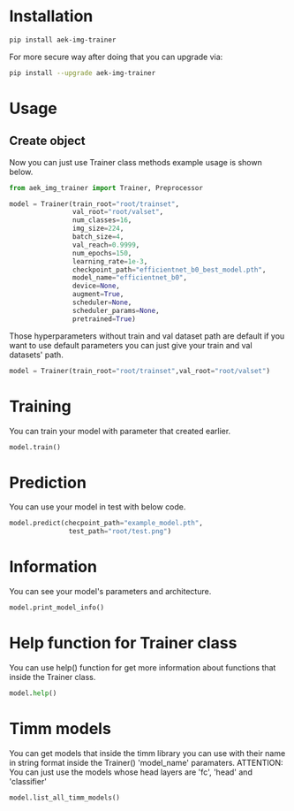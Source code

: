 # Installation


```bash
pip install aek-img-trainer
```
For more secure way after doing that you can upgrade via:
```bash
pip install --upgrade aek-img-trainer
```
# Usage


## Create object


Now you can just use Trainer class methods example usage is shown below.
```python
from aek_img_trainer import Trainer, Preprocessor

model = Trainer(train_root="root/trainset",
                val_root="root/valset",
                num_classes=16,
                img_size=224,
                batch_size=4,
                val_reach=0.9999,
                num_epochs=150,
                learning_rate=1e-3,
                checkpoint_path="efficientnet_b0_best_model.pth",
                model_name="efficientnet_b0",
                device=None,
                augment=True,
                scheduler=None,
                scheduler_params=None,
                pretrained=True)
```

Those hyperparameters without train and val dataset path are default if you want to use default parameters you can just give your train and val datasets' path.
```python
model = Trainer(train_root="root/trainset",val_root="root/valset")
```

# Training


You can train your model with parameter that created earlier.
```python
model.train()
```

# Prediction


You can use your model in test with below code.
```python
model.predict(checpoint_path="example_model.pth",
               test_path="root/test.png")
```


# Information


You can see your model's parameters and architecture.
```python
model.print_model_info()
```

# Help function for Trainer class


You can use help() function for get more information about functions that inside the Trainer class.
```python
model.help()
```


# Timm models


You can get models that inside the timm library you can use with their name in string format inside the Trainer() 'model_name' paramaters.
ATTENTION: You can just use the models whose head layers are 'fc', 'head' and 'classifier'
```python
model.list_all_timm_models()
```









